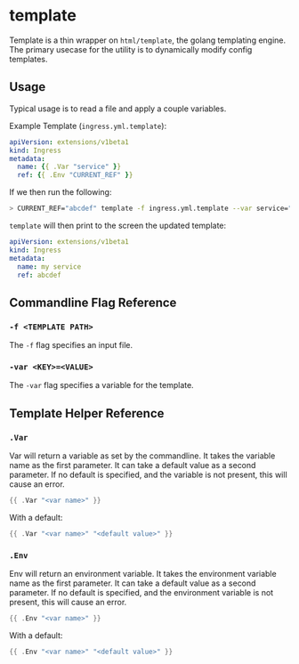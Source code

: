 template
========

Template is a thin wrapper on `html/template`, the golang templating engine. The primary usecase for the utility is to dynamically modify config templates.

## Usage

Typical usage is to read a file and apply a couple variables.

Example Template (`ingress.yml.template`):

```yaml
apiVersion: extensions/v1beta1
kind: Ingress
metadata:
  name: {{ .Var "service" }}
  ref: {{ .Env "CURRENT_REF" }}
```

If we then run the following:

```bash
> CURRENT_REF="abcdef" template -f ingress.yml.template --var service="my service"
```

`template` will then print to the screen the updated template:

```yaml
apiVersion: extensions/v1beta1
kind: Ingress
metadata:
  name: my service
  ref: abcdef
```

## Commandline Flag Reference

### `-f <TEMPLATE PATH>`

The `-f` flag specifies an input file.

### `-var <KEY>=<VALUE>`

The `-var` flag specifies a variable for the template.

## Template Helper Reference

### `.Var`

Var will return a variable as set by the commandline. It takes the variable name as the first parameter. It can take a default value as a second parameter. If no default is specified, and the variable is not present, this will cause an error.

```go
{{ .Var "<var name>" }}
```

With a default:

```go
{{ .Var "<var name>" "<default value>" }}
```

### `.Env`

Env will return an environment variable. It takes the environment variable name as the first parameter. It can take a default value as a second parameter. If no default is specified, and the environment variable is not present, this will cause an error.

```go
{{ .Env "<var name>" }}
```

With a default:

```go
{{ .Env "<var name>" "<default value>" }}
```

